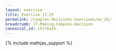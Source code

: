 ```yaml
---
layout: exercise
title: Exercise 17.25
permalink: /complex-decisions-exercises/ex_25/
breadcrumb: 17-Making-Complex-Decision
canonical_id: ch17ex25
---
```


{% include mathjax_support %}
